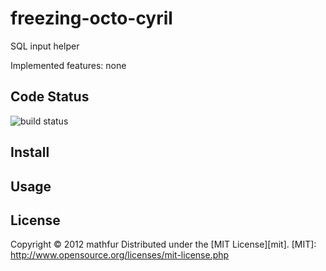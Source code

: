 freezing-octo-cyril
===================
SQL input helper

Implemented features: none

Code Status
------------------
![build status](https://travis-ci.org/mathfur/freezing-octo-cyril.png)

Install
-------

Usage
-----

License
-------
Copyright &copy; 2012 mathfur
Distributed under the [MIT License][mit].
[MIT]: http://www.opensource.org/licenses/mit-license.php
